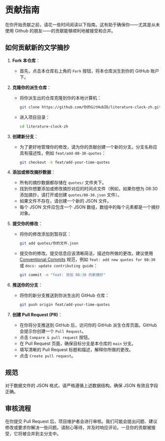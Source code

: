 # 贡献指南

在你开始贡献之前，请花一些时间阅读以下指南。这有助于确保你——尤其是从未使用 Github 的朋友——的贡献能够顺利地被接受和合并。

## 如何贡献新的文学摘抄

1.  **Fork 本仓库**：
    *   首先，点击本仓库右上角的 `Fork` 按钮，将本仓库派生到你的 GitHub 账户下。

2.  **克隆你的派生仓库**：
    *   将你派生出的仓库克隆到你的本地计算机：
        ```bash
        git clone https://github.com/你的GitHubID/literature-clock-zh.git
        ```
    *   进入项目目录：
        ```bash
        cd literature-clock-zh
        ```

3.  **创建新分支**：
    *   为了更好地管理你的修改，请为你的贡献创建一个新的分支。分支名称应具有描述性，例如 `feat/add-08-30-quotes`：
        ```bash
        git checkout -b feat/add-your-time-quotes
        ```

4.  **添加或修改摘抄数据**：
    *   所有的摘抄数据都存储在 `quotes/` 文件夹下。
    *   找到你想要添加或修改摘抄对应的时间点文件（例如，如果你想为 08:30 添加摘抄，请打开或创建 `quotes/08-30.json` 文件）。
    *   如果文件不存在，请创建一个新的 JSON 文件。
    *   每个 JSON 文件应包含一个 JSON 数组，数组中的每个元素都是一个摘抄对象。

5.  **提交你的修改**：
    *   将你的修改添加到暂存区：
        ```bash
        git add quotes/你的文件.json
        ```
    *   提交你的修改。提交信息应该清晰简洁，描述你所做的更改。建议使用 [Conventional Commits](https://www.conventionalcommits.org/en/v1.0.0/) 规范，例如 `feat: add new quotes for 08:30` 或 `docs: update contributing guide`：
        ```bash
        git commit -m "feat: 添加 08:30 的新摘抄"
        ```

6.  **推送你的分支**：
    *   将你的新分支推送到你派生出的 GitHub 仓库：
        ```bash
        git push origin feat/add-your-time-quotes
        ```

7.  **创建 Pull Request (PR)**：
    *   在你将分支推送到 GitHub 后，访问你的 GitHub 派生仓库页面。GitHub 会提示你创建一个 `Pull Request`。
    *   点击 `Compare & pull request` 按钮。
    *   在 Pull Request 页面，确保目标分支是本仓库的 `main` 分支。
    *   填写清晰的 Pull Request 标题和描述，解释你所做的更改。
    *   点击 `Create pull request`。

## 规范

对于数据文件的 JSON 格式，请严格遵循上述数据结构。确保 JSON 有效且字段正确。

## 审核流程

在你提交 Pull Request 后，项目维护者会进行审核。我们可能会提出问题、建议修改或要求你解决一些问题。请耐心等待，并及时响应评论。一旦你的贡献被接受，它将被合并到主分支中。